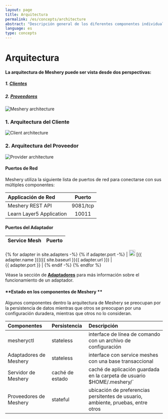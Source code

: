 ```yaml
---
layout: page
title: Arquitectura
permalink: /es/concepts/architecture
abstract: "Descripción general de los diferentes componentes individuales de la arquitectura Meshery y cómo interactúan como sistema."
language: es
type: concepts
---
```


# Arquitectura

#### La arquitectura de Meshery puede ser vista desde dos perspectivas:

##### 1. [**Clientes**](#1-client-architecture)

##### 2. [**Proveedores**](#2-provider-architecture)

![Meshery architecture](/assets/img/architecture/Meshery-architecture-diagram.png)

### 1. **Arquitectura del Cliente**

![Client architecture](/assets/img/architecture/Meshery-client-architecture.svg)

### 2. **Arquitectura del Proveedor**

![Provider architecture](/assets/img/architecture/Meshery-provider-architecture.svg)

#### **Puertos de Red**

Meshery utiliza la siguiente lista de puertos de red para conectarse con sus múltiples componentes:

| Applicación de Red       |  Puerto  |
| :----------------------- | :------: |
| Meshery REST API         | 9081/tcp |
| Learn Layer5 Application |  10011   |

#### **Puertos del Adaptador**

| Service Mesh | Puerto |
| :----------- | -----: |

{% for adapter in site.adapters -%}
{% if adapter.port -%}
| <img src="{{ adapter.image }}" style="width:20px" /> [{{ adapter.name }}]({{ site.baseurl }}{{ adapter.url }}) |&nbsp; &nbsp; &nbsp; &nbsp; &nbsp; &nbsp; &nbsp; &nbsp; &nbsp; &nbsp; &nbsp; &nbsp; &nbsp; &nbsp; &nbsp;&nbsp; &nbsp; &nbsp; &nbsp; &nbsp; &nbsp; {{ adapter.port }} |
{% endif -%}
{% endfor %}

Véase la sección de [**Adaptadores**](/docs/architecture/adapters) para más información sobre el funcionamiento de un adaptador.

#### **Estado en los componentes de Meshery **

Algunos componentes dentro la arquitectura de Meshery se preocupan por la persistencia de datos mientras que otros se preocupan por una configuración duradera, mientras que otros no lo consideran.

| Componentes            | Persistencia    | Descripción                                                                      |
| :--------------------- | :-------------- | :------------------------------------------------------------------------------- |
| mesheryctl             | stateless       | interface de línea de comando con un archivo de configuración                    |
| Adaptadores de Meshery | stateless       | interface con service meshes con una base transaccional                          |
| Servidor de Meshery    | caché de estado | caché de aplicación guardada en la carpeta de usuario $HOME/.meshery/`           |
| Proveedores de Meshery | stateful        | ubicación de preferencias persitentes de usuario, ambiente, pruebas, entre otros |
